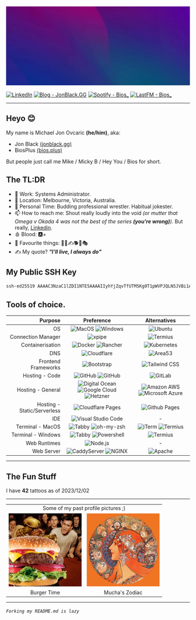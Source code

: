 ![Header](Profile/Assets/Images/Optimized/Other/header.webp)

[![LinkedIn](https://img.shields.io/badge/LinkedIn-byMichaelJon-2962FF?style=for-the-badge&logo=linkedin&logoColor=white)](https://www.linkedin.com/in/bymichaeljon)
[![Blog - JonBlack.GG](https://img.shields.io/badge/Blog%20-%20JonBlack.GG-000?style=for-the-badge&logo=ghost&logoColor=white)](https://jonblack.gg/)
[![Spotify - Bios_](https://img.shields.io/badge/Spotify-Bios__-00C300?&style=for-the-badge&logo=spotify&logoColor=white)](https://open.spotify.com/user/bios_)
[![LastFM - Bios_](https://img.shields.io/badge/LastFM%20-%20Bios__-D51007?style=for-the-badge&logo=last.fm&logoColor=white)](https://www.last.fm/user/Bios_)
<!-- [![GitHub](https://img.shields.io/badge/Github%20-%20BiosPlus%20-100000?style=for-the-badge&logo=github&logoColor=white)](https://github.com/BiosPlus) -->

---

## Heyo 😊

My name is Michael Jon Ovcaric **(he/him)**, aka:
- Jon Black [(jonblack.gg)](https://jonblack.gg)
- BiosPlus [(bios.plus)](https://bios.plus)

But people just call me Mike / Micky B / Hey You / Bios for short.

## The TL:DR

- 🏢 Work: Systems Administrator.
- 📍 Location: Melbourne, Victoria, Australia.
- 🤼 Personal Time: Budding professional wrestler. Habitual jokester.
- 📫 How to reach me: Shout really loudly into the void *(or mutter that Omega v Okada 4 was not the best of the series ***(you're wrong)***)*. But really, [Linkedin](https://www.linkedin.com/in/bymichaeljon).
- 🩸 Blood: 🅰️+
- 🎉 Favourite things: 🤼👺✍️🐕🍌🎭
- ✍️ My quote? ***"I'll live, I always do"***

## My Public SSH Key
```sh
ssh-ed25519 AAAAC3NzaC1lZDI1NTE5AAAAIIyhYjZqvTfUTM5Kg0T1pWVPJQLN5JVBi1AoqE1PKIC5
```

## Tools of choice.

| Purpose | Preference | Alternatives |
|---:|:---:|:---:|
| OS | ![MacOS](https://img.shields.io/badge/MacOS-000000?style=for-the-badge&logo=apple&logoColor=white) ![Windows](https://img.shields.io/badge/Windows-0078D6?style=for-the-badge&logo=windows&logoColor=white) | ![Ubuntu](https://img.shields.io/badge/Ubuntu-E95420?style=for-the-badge&logo=ubuntu&logoColor=white) |
| Connection Manager | ![xpipe](https://img.shields.io/badge/xpipe-000000?style=for-the-badge) | ![Termius](https://img.shields.io/badge/Termius-000000?style=for-the-badge) |
| Containerisation | ![Docker](https://img.shields.io/badge/Docker-2CA5E0?style=for-the-badge&logo=docker&logoColor=white) ![Rancher](https://img.shields.io/badge/Rancher-0075A8?style=for-the-badge&logo=rancher&logoColor=white) | ![Kubernetes](https://img.shields.io/badge/kubernetes-326ce5.svg?&style=for-the-badge&logo=kubernetes&logoColor=white) |
| DNS | ![Cloudflare](https://img.shields.io/badge/Cloudflare-F38020?style=for-the-badge&logo=Cloudflare&logoColor=white) | ![Area53](https://img.shields.io/badge/Area53-232F3E?style=for-the-badge&logo=Amazon%20AWS&logoColor=white) |
| Frontend Frameworks | ![Bootstrap](https://img.shields.io/badge/Bootstrap-563D7C?style=for-the-badge&logo=bootstrap&logoColor=white) | ![Tailwind CSS](https://img.shields.io/badge/Tailwind_CSS-38B2AC?style=for-the-badge&logo=tailwind-css&logoColor=white) |
| Hosting - Code | ![GitHub](https://img.shields.io/badge/Github-2088FF?style=for-the-badge&logo=github&logoColor=white) ![GitHub](https://img.shields.io/badge/Github_Actions-2088FF?style=for-the-badge&logo=github-actions&logoColor=white) | ![GitLab](https://img.shields.io/badge/GitLab-FCA121?style=for-the-badge&logo=gitlab&logoColor=white) |
| Hosting - General | ![Digital Ocean](https://img.shields.io/badge/Digital_Ocean-0080FF?style=for-the-badge&logo=DigitalOcean&logoColor=white) ![Google Cloud](https://img.shields.io/badge/Google_Cloud-4285F4?style=for-the-badge&logo=google-cloud&logoColor=white) ![Hetzner](https://img.shields.io/badge/Hetzner-D50C2D?style=for-the-badge&logo=hetzner&logoColor=white) | ![Amazon AWS](https://img.shields.io/badge/Amazon_AWS-FF9900?style=for-the-badge&logo=amazonaws&logoColor=white) ![Microsoft Azure](https://img.shields.io/badge/microsoft%20azure-0089D6?style=for-the-badge&logo=microsoft-azure&logoColor=white) |
| Hosting - Static/Serverless | ![Cloudflare Pages](https://img.shields.io/badge/Cloudflare%20Pages-F38020?style=for-the-badge&logo=Cloudflare%20Pages&logoColor=white) | ![Github Pages](https://img.shields.io/badge/GitHub%20Pages-222222?style=for-the-badge&logo=GitHub%20Pages&logoColor=white)  |
| IDE | ![Visual Studio Code](https://img.shields.io/badge/Visual_Studio_Code-0078D4?style=for-the-badge&logo=visual%20studio%20code&logoColor=white) | - |
| Terminal - MacOS | ![Tabby](https://img.shields.io/badge/Tabby-4D4D4D?style=for-the-badge&logo=tabby&logoColor=white) ![oh-my-zsh](https://img.shields.io/badge/oh--my--zsh-000000?style=for-the-badge&logo=ohmyzsh&logoColor=white) | ![iTerm](https://img.shields.io/badge/iTerm2-000000?style=for-the-badge&logo=iterm2&logoColor=white) ![Termius](https://img.shields.io/badge/Termius-000000?style=for-the-badge&logo=termius&logoColor=white)  |
| Terminal - Windows | ![Tabby](https://img.shields.io/badge/Tabby-4D4D4D?style=for-the-badge&logo=tabby&logoColor=white) ![Powershell](https://img.shields.io/badge/Powershell-000000?style=for-the-badge&logo=powershell&logoColor=white) | ![Termius](https://img.shields.io/badge/Termius-000000?style=for-the-badge&logo=termius&logoColor=white)  |
| Web Runtimes | ![Node.js](https://img.shields.io/badge/Node%20js-339933?style=for-the-badge&logo=nodedotjs&logoColor=white) | - |
| Web Server | ![CaddyServer](https://img.shields.io/badge/CaddyServer-00ACD7?style=for-the-badge&logo=caddy&logoColor=white) ![NGINX](https://img.shields.io/badge/NGINX-009639?style=for-the-badge&logo=nginx&logoColor=white) | ![Apache](https://img.shields.io/badge/Apache-D22128?style=for-the-badge&logo=Apache&logoColor=white) |

---

## The Fun Stuff

I have **42** tattoos as of 2023/12/02

---

<table>
    <tr>
        <tr>
            <td colspan="2"><center>Some of my past profile pictures ;)</center></td>
        </tr>
    <tr>
        <td><img src="Profile/Assets/Images/Optimized/Profile_Pictures/burgertime.webp" alt="Burgertime!" width="200px"></td>
        <td><img src="Profile/Assets/Images/Optimized/Profile_Pictures/mucha_zodiac.webp" alt="Mucha_Zodiac" width="200px"></td>
    </tr>
    <tr>
        <td><center>Burger Time</center></td>
        <td><center>Mucha's Zodiac</center></td>
    </tr>
</table>

---

*```Forking my README.md is lazy```*